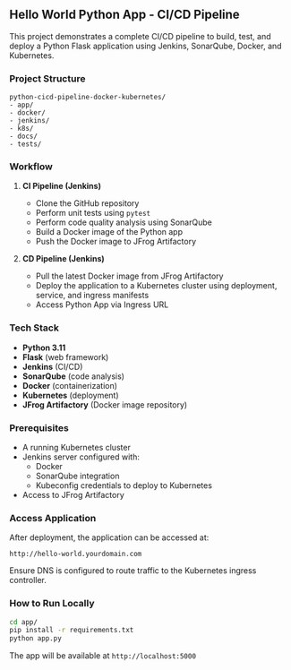 ## Hello World Python App - CI/CD Pipeline

This project demonstrates a complete CI/CD pipeline to build, test, and deploy a Python Flask application using Jenkins, SonarQube, Docker, and Kubernetes.

### Project Structure

```
python-cicd-pipeline-docker-kubernetes/
- app/
- docker/
- jenkins/
- k8s/
- docs/
- tests/
```

### Workflow

1. **CI Pipeline (Jenkins)**
    - Clone the GitHub repository
    - Perform unit tests using `pytest`
    - Perform code quality analysis using SonarQube
    - Build a Docker image of the Python app
    - Push the Docker image to JFrog Artifactory

2. **CD Pipeline (Jenkins)**
    - Pull the latest Docker image from JFrog Artifactory
    - Deploy the application to a Kubernetes cluster using deployment, service, and ingress manifests
    - Access Python App via Ingress URL

### Tech Stack

- **Python 3.11**
- **Flask** (web framework)
- **Jenkins** (CI/CD)
- **SonarQube** (code analysis)
- **Docker** (containerization)
- **Kubernetes** (deployment)
- **JFrog Artifactory** (Docker image repository)

### Prerequisites

- A running Kubernetes cluster
- Jenkins server configured with:
  - Docker
  - SonarQube integration
  - Kubeconfig credentials to deploy to Kubernetes
- Access to JFrog Artifactory

### Access Application

After deployment, the application can be accessed at:

```plaintext
http://hello-world.yourdomain.com
```

Ensure DNS is configured to route traffic to the Kubernetes ingress controller.

### How to Run Locally

```bash
cd app/
pip install -r requirements.txt
python app.py
```

The app will be available at `http://localhost:5000`
